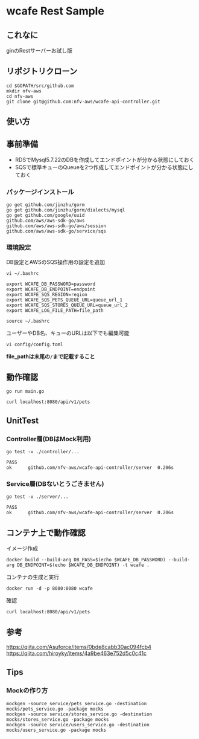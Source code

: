 # wcafe Rest Sample

## これなに

ginのRestサーバーお試し版

## リポジトリクローン

```
cd $GOPATH/src/github.com
mkdir nfv-aws
cd nfv-aws
git clone git@github.com:nfv-aws/wcafe-api-controller.git
```

## 使い方

## 事前準備
* RDSでMysql5.7.22のDBを作成してエンドポイントが分かる状態にしておく
* SQSで標準キューのQueueを2つ作成してエンドポイントが分かる状態にしておく

### パッケージインストール

```
go get github.com/jinzhu/gorm
go get github.com/jinzhu/gorm/dialects/mysql
go get github.com/google/uuid
github.com/aws/aws-sdk-go/aws
github.com/aws/aws-sdk-go/aws/session
github.com/aws/aws-sdk-go/service/sqs
```

### 環境設定

DB設定とAWSのSQS操作用の設定を追加

```
vi ~/.bashrc

export WCAFE_DB_PASSWORD=password
export WCAFE_DB_ENDPOINT=endpoint
export WCAFE_SQS_REGION=region
export WCAFE_SQS_PETS_QUEUE_URL=queue_url_1
export WCAFE_SQS_STORES_QUEUE_URL=queue_url_2
export WCAFE_LOG_FILE_PATH=file_path  

source ~/.bashrc
```


ユーザーやDB名、キューのURLは以下でも編集可能

```
vi config/config.toml
```
**file_pathは末尾の`/`まで記載すること**  

## 動作確認

```
go run main.go

curl localhost:8080/api/v1/pets
```

## UnitTest

### Controller層(DBはMock利用)

```
go test -v ./controller/...

PASS
ok      github.com/nfv-aws/wcafe-api-controller/server  0.206s
```

### Service層(DBないとうごきません)

```
go test -v ./server/...

PASS
ok      github.com/nfv-aws/wcafe-api-controller/server  0.206s
```

## コンテナ上で動作確認
イメージ作成
```
docker build --build-arg DB_PASS=$(echo $WCAFE_DB_PASSWORD) --build-arg DB_ENDPOINT=$(echo $WCAFE_DB_ENDPOINT) -t wcafe .
```

コンテナの生成と実行
```
docker run -d -p 8080:8080 wcafe
```
確認
```
curl localhost:8080/api/v1/pets
```

## 参考

https://qiita.com/Asuforce/items/0bde8cabb30ac094fcb4
https://qiita.com/hiroyky/items/4a9be463e752d5c0c41c

## Tips

### Mockの作り方

```
mockgen -source service/pets_service.go -destination mocks/pets_service.go -package mocks
mockgen -source service/stores_service.go -destination mocks/stores_service.go -package mocks
mockgen -source service/users_service.go -destination mocks/users_service.go -package mocks
```

